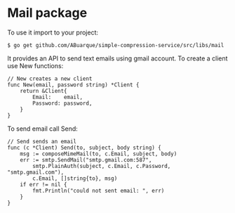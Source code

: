 # Mail package

To use it import to your project:
```
$ go get github.com/ABuarque/simple-compression-service/src/libs/mail
```

It provides an API to send text emails using gmail account. To create a client use New functions:
```
// New creates a new client
func New(email, password string) *Client {
	return &Client{
		Email:    email,
		Password: password,
	}
}
```
To send email call Send:
```
// Send sends an email
func (c *Client) Send(to, subject, body string) {
	msg := composeMimeMail(to, c.Email, subject, body)
	err := smtp.SendMail("smtp.gmail.com:587",
		smtp.PlainAuth(subject, c.Email, c.Password, "smtp.gmail.com"),
		c.Email, []string{to}, msg)
	if err != nil {
		fmt.Println("could not sent email: ", err)
	}
}
```
